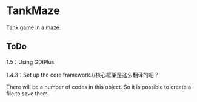 # TankMaze
Tank game in a maze.

## ToDo

1.5：Using GDIPlus

1.4.3：Set up the core framework.//核心框架是这么翻译的吧？

There will be a number of codes in this object. So it is possible to create a file to save them.